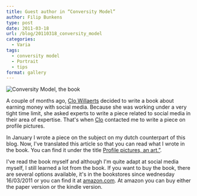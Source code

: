 ```yaml
---
title: Guest author in “Conversity Model”
author: Filip Bunkens
type: post
date: 2011-03-18
url: /blog/20110318_conversity_model
categories:
  - Varia
tags:
  - conversity model
  - Portrait
  - tips
format: gallery
---
```

![Conversity Model, the book][1]

A couple of months ago, <a href="http://www.conversity.be" rel="friend met" title="Conversity model">Clo Willaerts</a> decided to write a book about earning money with social media. Because she was working under a very tight time limit, she asked experts to write a piece related to social media in their area of expertise. That's when <a href="http://www.twitter.com/bnox" title="Bnox on Twitter" rel="friend met">Clo</a> contacted me to write a piece on profile pictures.

In January I wrote a piece on the subject on my dutch counterpart of this blog. Now, I've translated this article so that you can read what I wrote in the book. You can find it under the title <a href="http://www.pitslamp.com/blog/20110104_profielfoto" title="Profile pictures, an art in itself" rel="me">Profile pictures, an art.&#8221;</a>.

I've read the book myself and although I'm quite adapt at social media myself, I still learned a lot from the book. If you want to buy the book, there are several options available, it's in the bookstores since wednesday 16/03/2011 or you can find it at <a href="http://www.amazon.com/The-Conversity-Model-ebook/dp/B004P8JX6K/ref=sr_1_1?ie=UTF8&#038;m=A36UWAQAV1U1MD&#038;s=books&#038;qid=1300441839&#038;sr=8-1" title="conversity model in the Amazon store" rel="contact met">amazon.com</a>. At amazon you can buy either the paper version or the kindle version.

 [1]: http://conversity.be/en/wp-content/uploads/2010/11/conversity_UK_3dcover_SK.png